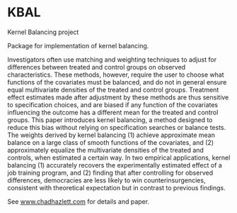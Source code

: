 # KBAL
Kernel Balancing project  

Package for implementation of kernel balancing. 

Investigators often use matching and weighting techniques to adjust for differences between treated and control groups on observed characteristics. These methods, however, require the user to choose what functions of the covariates must be balanced, and do not in general ensure equal multivariate densities of the treated and control groups. Treatment effect estimates made after adjustment by these methods are thus sensitive to specification choices, and are biased if any function of the covariates influencing the outcome has a different mean for the treated and control groups. This paper introduces kernel balancing, a method designed to reduce this bias without relying on specification searches or balance tests. The weights derived by kernel balancing (1) achieve approximate mean balance on a large class of smooth functions of the covariates, and (2) approximately equalize the multivariate densities of the treated and controls, when estimated a certain way. In two empirical applications, kernel balancing (1) accurately recovers the experimentally estimated effect of a job training program, and (2) finding that after controlling for observed differences, democracies are less likely to win counterinsurgencies, consistent with theoretical expectation but in contrast to previous findings.

See www.chadhazlett.com for details and paper. 
